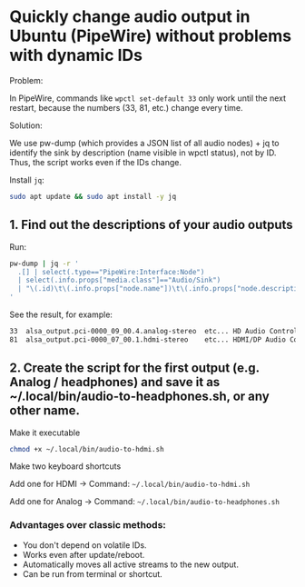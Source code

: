 # Quickly change audio output in Ubuntu (PipeWire) without problems with dynamic IDs
Problem:

In PipeWire, commands like ```wpctl set-default 33``` only work until the next restart, because the numbers (33, 81, etc.) change every time.

Solution:

We use pw-dump (which provides a JSON list of all audio nodes) + jq to identify the sink by description (name visible in wpctl status), not by ID.
Thus, the script works even if the IDs change.

Install ```jq```:
```bash
sudo apt update && sudo apt install -y jq
```

## 1. Find out the descriptions of your audio outputs

Run:
```bash
pw-dump | jq -r '
  .[] | select(.type=="PipeWire:Interface:Node")
  | select(.info.props["media.class"]=="Audio/Sink")
  | "\(.id)\t\(.info.props["node.name"])\t\(.info.props["node.description"])"
'
```
See the result, for example:
```bash
33	alsa_output.pci-0000_09_00.4.analog-stereo	etc... HD Audio Controller Analog Stereo
81	alsa_output.pci-0000_07_00.1.hdmi-stereo	etc... HDMI/DP Audio Controller Digital Stereo (HDMI)
```
## 2. Create the script for the first output (e.g. Analog / headphones) and save it as ~/.local/bin/audio-to-headphones.sh, or any other name.

Make it executable
```bash
chmod +x ~/.local/bin/audio-to-hdmi.sh
```
Make two keyboard shortcuts

Add one for HDMI → Command: ```~/.local/bin/audio-to-hdmi.sh```

Add one for Analog → Command: ```~/.local/bin/audio-to-headphones.sh```

### Advantages over classic methods:
- You don't depend on volatile IDs.
- Works even after update/reboot.
- Automatically moves all active streams to the new output.
- Can be run from terminal or shortcut.

